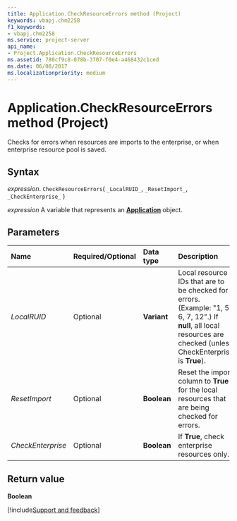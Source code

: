 ```yaml
---
title: Application.CheckResourceErrors method (Project)
keywords: vbapj.chm2258
f1_keywords:
- vbapj.chm2258
ms.service: project-server
api_name:
- Project.Application.CheckResourceErrors
ms.assetid: 780cf9c8-078b-3707-f0e4-a468432c1ced
ms.date: 06/08/2017
ms.localizationpriority: medium
---
```



# Application.CheckResourceErrors method (Project)

Checks for errors when resources are imports to the enterprise, or when enterprise resource pool is saved.


## Syntax

_expression_. `CheckResourceErrors`( `_LocalRUID_`, `_ResetImport_`, `_CheckEnterprise_` )

_expression_ A variable that represents an **[Application](Project.Application.md)** object.


## Parameters



|Name|Required/Optional|Data type|Description|
|:-----|:-----|:-----|:-----|
| _LocalRUID_|Optional|**Variant**|Local resource IDs that are to be checked for errors. (Example: "1, 5, 6, 7, 12".) If **null**, all local resources are checked (unless CheckEnterprise is **True**).|
| _ResetImport_|Optional|**Boolean**|Reset the import column to **True** for the local resources that are being checked for errors.|
| _CheckEnterprise_|Optional|**Boolean**|If **True**, check enterprise resources only.|

## Return value

 **Boolean**

[!include[Support and feedback](~/includes/feedback-boilerplate.md)]